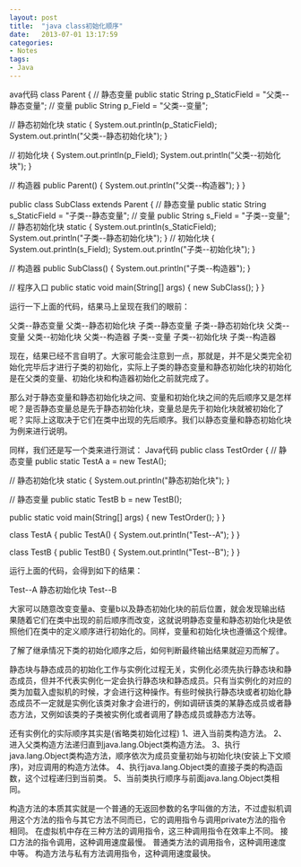 ```yaml
---
layout: post
title:  "java class初始化顺序"
date:   2013-07-01 13:17:59
categories: 
- Notes 
tags:
- Java
---
```


ava代码 
class Parent { 
// 静态变量 
public static String p_StaticField = "父类--静态变量"; 
// 变量 
public String p_Field = "父类--变量"; 

// 静态初始化块 
static { 
System.out.println(p_StaticField); 
System.out.println("父类--静态初始化块"); 
} 

// 初始化块 
{ 
System.out.println(p_Field); 
System.out.println("父类--初始化块"); 
} 

// 构造器 
public Parent() { 
System.out.println("父类--构造器"); 
} 
} 

public class SubClass extends Parent { 
// 静态变量 
public static String s_StaticField = "子类--静态变量"; 
// 变量 
public String s_Field = "子类--变量"; 
// 静态初始化块 
static { 
System.out.println(s_StaticField); 
System.out.println("子类--静态初始化块"); 
} 
// 初始化块 
{ 
System.out.println(s_Field); 
System.out.println("子类--初始化块"); 
} 

// 构造器 
public SubClass() { 
System.out.println("子类--构造器"); 
} 

// 程序入口 
public static void main(String[] args) { 
new SubClass(); 
} 
} 

运行一下上面的代码，结果马上呈现在我们的眼前： 

父类--静态变量 
父类--静态初始化块 
子类--静态变量 
子类--静态初始化块 
父类--变量 
父类--初始化块 
父类--构造器 
子类--变量 
子类--初始化块 
子类--构造器 

现在，结果已经不言自明了。大家可能会注意到一点，那就是，并不是父类完全初始化完毕后才进行子类的初始化，实际上子类的静态变量和静态初始化块的初始化是在父类的变量、初始化块和构造器初始化之前就完成了。 

那么对于静态变量和静态初始化块之间、变量和初始化块之间的先后顺序又是怎样呢？是否静态变量总是先于静态初始化块，变量总是先于初始化块就被初始化了呢？实际上这取决于它们在类中出现的先后顺序。我们以静态变量和静态初始化块为例来进行说明。 

同样，我们还是写一个类来进行测试： 
Java代码 
public class TestOrder { 
// 静态变量 
public static TestA a = new TestA(); 

// 静态初始化块 
static { 
System.out.println("静态初始化块"); 
} 

// 静态变量 
public static TestB b = new TestB(); 

public static void main(String[] args) { 
new TestOrder(); 
} 
} 

class TestA { 
public TestA() { 
System.out.println("Test--A"); 
} 
} 

class TestB { 
public TestB() { 
System.out.println("Test--B"); 
} 
} 

运行上面的代码，会得到如下的结果： 

Test--A 
静态初始化块 
Test--B 

大家可以随意改变变量a、变量b以及静态初始化块的前后位置，就会发现输出结果随着它们在类中出现的前后顺序而改变，这就说明静态变量和静态初始化块是依照他们在类中的定义顺序进行初始化的。同样，变量和初始化块也遵循这个规律。

了解了继承情况下类的初始化顺序之后，如何判断最终输出结果就迎刃而解了。

静态块与静态成员的初始化工作与实例化过程无关，实例化必须先执行静态块和静态成员，但并不代表实例化一定会执行静态块和静态成员。只有当实例化的对应的类为加载入虚拟机的时候，才会进行这种操作。有些时候执行静态块或者初始化静态成员不一定就是实例化该类对象才会进行的，例如调研该类的某静态成员或者静态方法，又例如该类的子类被实例化或者调用了静态成员或静态方法等。

还有实例化的实际顺序其实是(省略类初始化过程)
1、进入当前类构造方法。
2、进入父类构造方法递归直到java.lang.Object类构造方法。
3、执行java.lang.Object类构造方法，顺序依次为成员变量初始与初始化块(安装上下文顺序)，对应调用的构造方法体。
4、执行java.lang.Object类的直接子类的构造函数，这个过程递归到当前类。
5、当前类执行顺序与前面java.lang.Object类相同。

构造方法的本质其实就是一个普通的无返回参数的名字叫做<init>的方法，不过虚拟机调用这个方法的指令与其它方法不同而已，它的调用指令与调用private方法的指令相同。
在虚拟机中存在三种方法的调用指令，这三种调用指令在效率上不同。
接口方法的指令调用，这种调用速度最慢。
普通类方法的调用指令，这种调用速度中等。
构造方法与私有方法调用指令，这种调用速度最快。
